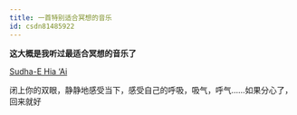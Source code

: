 ```yaml
---
title: 一首特别适合冥想的音乐
id: csdn81485922
---
```


**这大概是我听过最适合冥想的音乐了**

[Sudha-E Hia ‘Ai](http://m.ximalaya.com/7438070/sound/3974815)

闭上你的双眼，静静地感受当下，感受自己的呼吸，吸气，呼气……如果分心了，回来就好